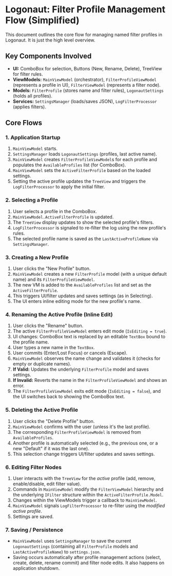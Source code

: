 # Logonaut: Filter Profile Management Flow (Simplified)

This document outlines the core flow for managing named filter profiles in Logonaut. It is just the high level overview.

## Key Components Involved

*   **UI:** ComboBox for selection, Buttons (New, Rename, Delete), TreeView for filter rules.
*   **ViewModels:** `MainViewModel` (orchestrator), `FilterProfileViewModel` (represents a profile in UI), `FilterViewModel` (represents a filter node).
*   **Models:** `FilterProfile` (stores name and filter rules), `LogonautSettings` (holds all profiles).
*   **Services:** `SettingsManager` (loads/saves JSON), `LogFilterProcessor` (applies filters).

## Core Flows

### 1. Application Startup

1.  `MainViewModel` starts.
2.  `SettingsManager` loads `LogonautSettings` (profiles, last active name).
3.  `MainViewModel` creates `FilterProfileViewModel`s for each profile and populates the `AvailableProfiles` list (for ComboBox).
4.  `MainViewModel` sets the `ActiveFilterProfile` based on the loaded settings.
5.  Setting the active profile updates the `TreeView` and triggers the `LogFilterProcessor` to apply the initial filter.

### 2. Selecting a Profile

1.  User selects a profile in the ComboBox.
2.  `MainViewModel.ActiveFilterProfile` is updated.
3.  The `TreeView` display updates to show the selected profile's filters.
4.  `LogFilterProcessor` is signaled to re-filter the log using the new profile's rules.
5.  The selected profile name is saved as the `LastActiveProfileName` via `SettingsManager`.

### 3. Creating a New Profile

1.  User clicks the "New Profile" button.
2.  `MainViewModel` creates a new `FilterProfile` model (with a unique default name) and its `FilterProfileViewModel`.
3.  The new VM is added to the `AvailableProfiles` list and set as the `ActiveFilterProfile`.
4.  This triggers UI/filter updates and saves settings (as in Selecting).
5.  The UI enters inline editing mode for the new profile's name.

### 4. Renaming the Active Profile (Inline Edit)

1.  User clicks the "Rename" button.
2.  The active `FilterProfileViewModel` enters edit mode (`IsEditing = true`).
3.  UI changes: ComboBox text is replaced by an editable `TextBox` bound to the profile name.
4.  User types a new name in the `TextBox`.
5.  User commits (Enter/Lost Focus) or cancels (Escape).
6.  `MainViewModel` observes the name change and validates it (checks for empty or duplicate names).
7.  **If Valid:** Updates the underlying `FilterProfile` model and saves settings.
8.  **If Invalid:** Reverts the name in the `FilterProfileViewModel` and shows an error.
9.  The `FilterProfileViewModel` exits edit mode (`IsEditing = false`), and the UI switches back to showing the ComboBox text.

### 5. Deleting the Active Profile

1.  User clicks the "Delete Profile" button.
2.  `MainViewModel` confirms with the user (unless it's the last profile).
3.  The corresponding `FilterProfileViewModel` is removed from `AvailableProfiles`.
4.  Another profile is automatically selected (e.g., the previous one, or a new "Default" if it was the last one).
5.  This selection change triggers UI/filter updates and saves settings.

### 6. Editing Filter Nodes

1.  User interacts with the `TreeView` for the *active* profile (add, remove, enable/disable, edit filter value).
2.  Commands in `MainViewModel` modify the `FilterViewModel` hierarchy and the underlying `IFilter` structure within the `ActiveFilterProfile.Model`.
3.  Changes within the ViewModels trigger a callback to `MainViewModel`.
4.  `MainViewModel` signals `LogFilterProcessor` to re-filter using the *modified active profile*.
5.  Settings are saved.

### 7. Saving / Persistence

*   `MainViewModel` uses `SettingsManager` to save the current `LogonautSettings` (containing all `FilterProfile` models and `LastActiveProfileName`) to `settings.json`.
*   Saving occurs automatically after profile management actions (select, create, delete, rename commit) and filter node edits. It also happens on application shutdown.